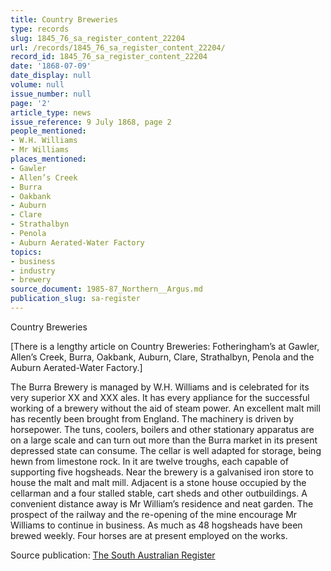 ```yaml
---
title: Country Breweries
type: records
slug: 1845_76_sa_register_content_22204
url: /records/1845_76_sa_register_content_22204/
record_id: 1845_76_sa_register_content_22204
date: '1868-07-09'
date_display: null
volume: null
issue_number: null
page: '2'
article_type: news
issue_reference: 9 July 1868, page 2
people_mentioned:
- W.H. Williams
- Mr Williams
places_mentioned:
- Gawler
- Allen’s Creek
- Burra
- Oakbank
- Auburn
- Clare
- Strathalbyn
- Penola
- Auburn Aerated-Water Factory
topics:
- business
- industry
- brewery
source_document: 1985-87_Northern__Argus.md
publication_slug: sa-register
---
```


Country Breweries

[There is a lengthy article on Country Breweries: Fotheringham’s at Gawler, Allen’s Creek, Burra, Oakbank, Auburn, Clare, Strathalbyn, Penola and the Auburn Aerated-Water Factory.]

The Burra Brewery is managed by W.H. Williams and is celebrated for its very superior XX and XXX ales.  It has every appliance for the successful working of a brewery without the aid of steam power.  An excellent malt mill has recently been brought from England.  The machinery is driven by horsepower.  The tuns, coolers, boilers and other stationary apparatus are on a large scale and can turn out more than the Burra market in its present depressed state can consume.  The cellar is well adapted for storage, being hewn from limestone rock.  In it are twelve troughs, each capable of supporting five hogsheads.  Near the brewery is a galvanised iron store to house the malt and malt mill.  Adjacent is a stone house occupied by the cellarman and a four stalled stable, cart sheds and other outbuildings.  A convenient distance away is Mr William’s residence and neat garden.  The prospect of the railway and the re-opening of the mine encourage Mr Williams to continue in business.  As much as 48 hogsheads have been brewed weekly.  Four horses are at present employed on the works.

Source publication: [The South Australian Register](/publications/sa-register/)
